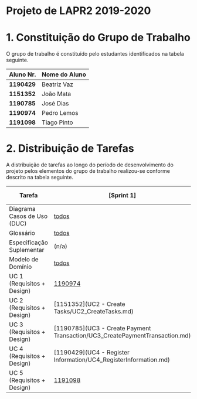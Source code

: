 # Projeto de LAPR2 2019-2020


# 1. Constituição do Grupo de Trabalho ###

O grupo de trabalho é constituído pelo estudantes identificados na tabela seguinte.

| Aluno Nr.	   | Nome do Aluno			    |
|--------------|------------------------------|
| **1190429**  | Beatriz Vaz             |
| **1151352**  | João Mata            |
| **1190785**  | José Dias            |
| **1190974**  | Pedro Lemos           |
| **1191098**  | Tiago Pinto             |



# 2. Distribuição de Tarefas ###

A distribuição de tarefas ao longo do período de desenvolvimento do projeto pelos elementos do grupo de trabalho realizou-se conforme descrito na tabela seguinte.



| Tarefa                      | [Sprint 1] | [Sprint 2] | [Sprint 3] |
|-----------------------------|------------|------------|------------|
| Diagrama Casos de Uso (DUC) |  [todos](DUC.md)   |   [todos](docs/DUC.md)  |   [todos](docs/DUC.md)  |
| Glossário  |  [todos](Iteracao1/Glossario.md)   |   [todos](Iteracao2/Glossario.md)  |   [todos](Iteracao3/Glossario.md)  |
| Especificação Suplementar   |   (n/a)    |   [todos](Iteracao2/FURPS.md)  |   [todos](Iteracao3/FURPS.md)  |
| Modelo de Domínio           |  [todos](docs/MD.md)   |   [todos](docs/MD.md)  |   [todos](docs/MD.md)  |
| UC 1 (Requisitos + Design)  |  [1190974](UC1%20-%20Create%20Freelancer/UC1%20-%20Create%20Freelancer.md)   |  |            |
| UC 2 (Requisitos + Design)  |  [1151352](UC2 - Create Tasks/UC2_CreateTasks.md)   |            |            |
| UC 3 (Requisitos + Design)  |  [1190785](UC3 - Create Payment Transaction/UC3_CreatePaymentTransaction.md)   |           |            |
| UC 4 (Requisitos + Design)  |  [1190429](UC4 - Register Information/UC4_RegisterInformation.md)   |         |            |
| UC 5 (Requisitos + Design)  |  [1191098](UC5%20-%20Pay%20Automatically/UC5_PayAutomatically.md)   |            |            |

